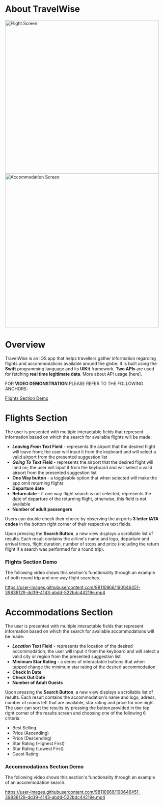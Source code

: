 # About TravelWise
<img width="500" alt="Flight Screen" src="https://user-images.githubusercontent.com/98110966/190630679-b41791bc-aff7-4808-bf7b-feafcb9298ad.png"><img width="500" alt="Accommodation Screen" src="https://user-images.githubusercontent.com/98110966/190630713-4f8e7474-d5d8-4d36-b9aa-922b935f8f3d.png">
# Overview
TravelWise is an iOS app that helps travellers gather information regarding flights and accommodations available around the globe. It is built using the **Swift** programming language and its **UIKit** framework. **Two APIs** are used for fetching **real time legitimate data**. More about API usage [here].

FOR **VIDEO DEMONSTRATION** PLEASE REFER TO THE FOLLOWING ANCHORS: 

[Flights Section Demo](#flights-section-demo)

# Flights Section

The user is presented with multiple interactable fields that represent information based on which the search for available flights will be made:
* ***Leaving From*** **Text Field** - represents the airport that the desired flight will leave from; the user will input it from the keyboard and will select a valid airport from the presented suggestion list
* ***Going To***  **Text Field** - represents the airport that the desired flight will land on; the user will input it from the keyboard and will select a valid airport from the presented suggestion list
* **One Way button** - a toggleable option that when selected will make the app omit returning flights
* **Departure date**
* **Return date** - if one way flight search is not selected, represents the date of departure of the returning flight, otherwise, this field is not available
* **Number of adult passengers**

Users can double check their choice by observing the airports **3 letter IATA codes** in the bottom right corner of their respective text fields.

Upon pressing the **Search Button**, a new view displays a scrollable list of results. Each result contains the airline's name and logo, departure and arrival times, flight duration, number of stops and price (including the return flight if a search was performed for a round trip).

### Flights Section Demo

The following video shows this section's functionality through an example of both round trip and one way flight searches.

https://user-images.githubusercontent.com/98110966/190646451-39838129-dd39-4143-abdd-522bdc44219e.mp4



# Accommodations Section

The user is presented with multiple interactable fields that represent information based on which the search for available accommodations will be made:
* ***Location*** **Text Field** - represents the location of the desired accommodation; the user will input it from the keyboard and will select a valid city or region from the presented suggestion list
* **Minimum Star Rating** - a series of interactable buttons that when tapped change the minimum star rating of the desired accommodation
* **Check In Date**
* **Check Out Date**
* **Number of Adult Guests**

Upon pressing the **Search Button**, a new view displays a scrollable list of results. Each result contains the accommodation's name and logo, adress, number of rooms left that are available, star rating and price for one night. The user can sort the results by pressing the button provided in the top right corner of the results screen and choosing one of the following 6 criteria: 
* Best Selling
* Price (Ascending)
* Price (Descending)
* Star Rating (Highest First)
* Star Rating (Lowest First)
* Guest Rating

### Accommodations Section Demo

The following video shows this section's functionality through an example of an accommodation search.

https://user-images.githubusercontent.com/98110966/190646451-39838129-dd39-4143-abdd-522bdc44219e.mp4





